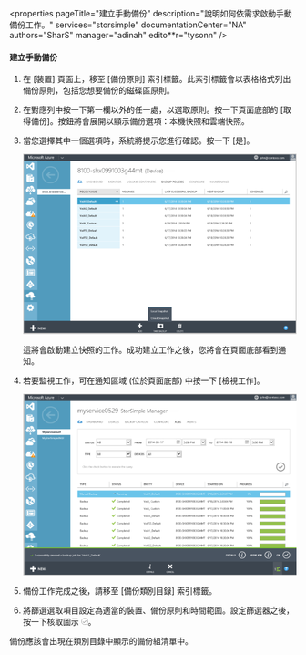 <properties pageTitle="建立手動備份" description="說明如何依需求啟動手動備份工作。" services="storsimple" documentationCenter="NA" authors="SharS" manager="adinah" edito**r="tysonn" /> <tags 
   ms.service="storsimple"
   ms.devlang="NA"
   ms.topic="article"
   ms.tgt_pltfrm="NA"
   ms.workload="TBD"
   ms.date="04/01/2015"
   ms.author="v-sharos" />

#### 建立手動備份

1. 在 [裝置] 頁面上，移至 [備份原則] 索引標籤。此索引標籤會以表格格式列出備份原則，包括您想要備份的磁碟區原則。

2. 在對應列中按一下第一欄以外的任一處，以選取原則。按一下頁面底部的 [取得備份]。按鈕將會展開以顯示備份選項：本機快照和雲端快照。

3. 當您選擇其中一個選項時，系統將提示您進行確認。按一下 [是]。

    ![建立手動備份 1](./media/storsimple-create-manual-backup/HCS_CreateManualBackup1-include.png)
 
    這將會啟動建立快照的工作。成功建立工作之後，您將會在頁面底部看到通知。

4. 若要監視工作，可在通知區域 (位於頁面底部) 中按一下 [檢視工作]。

    ![建立手動備份 2](./media/storsimple-create-manual-backup/HCS_CreateManualBackup2-include.png)

5. 備份工作完成之後，請移至 [備份類別目錄] 索引標籤。

6. 將篩選選取項目設定為適當的裝置、備份原則和時間範圍。設定篩選器之後，按一下核取圖示 ![核取圖示](./media/storsimple-create-manual-backup/HCS_CheckIcon-include.png)。

  備份應該會出現在類別目錄中顯示的備份組清單中。

<!---HONumber=58-->